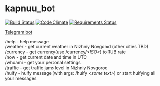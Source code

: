 # kapnuu_bot
[![Build Status](https://travis-ci.org/kapnuu/kapnuu_bot.svg?branch=master)](https://travis-ci.org/kapnuu/kapnuu_bot)
[![Code Climate](https://codeclimate.com/github/kapnuu/kapnuu_bot/badges/gpa.svg)](https://codeclimate.com/github/kapnuu/kapnuu_bot)
[![Requirements Status](https://requires.io/github/kapnuu/kapnuu_bot/requirements.svg?branch=master)](https://requires.io/github/kapnuu/kapnuu_bot/requirements/?branch=master)

[Telegram bot](https://t.me/kapnuu_bot)

/help - help message  
/weather - get current weather in Nizhniy Novgorod (other cities TBD)  
/currency - get currency(use /currency/_&lt;ISO&gt;_) to RUB rate  
/now - get current date and time in UTC  
/whoami - get your personal settings  
/traffic - get traffic jams level in Nizhniy Novgorod  
/huify - huify message (with args: /huify _&lt;some text&gt;_) or start huifying all your messages  
